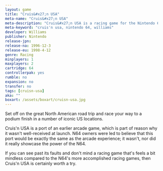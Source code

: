 ```yaml
---
layout: game
title: "Cruis&#x27;n USA"
meta-name: "Cruis&#x27;n USA"
meta-description: "Cruis&#x27;n USA is a racing game for the Nintendo 64. This version is a port of the original Cruis&#x27;n USA arcade game."
meta-keyword: "cruis'n usa, nintendo 64, williams"
developer: Williams
publisher: Nintendo
release-jpn: 
release-na: 1996-12-3
release-eu: 1998-4-12
genre: Racing
minplayers: 1
maxplayers: 2
cartridge: 64
controllerpak: yes
rumble: no
expansion: no
transfer: no
tags: [cruisn-usa]
aka: ""
boxart: /assets/boxart/cruisn-usa.jpg
---
```


Set off on the great North American road trip and race your way to a podium finish in a number of iconic US locations.

Cruis'n USA is a port of an earlier arcade game, which is part of reason why it wasn't well-received at launch. N64 owners were led to believe that this port would be exactly the same as the arcade experience; it wasn't, nor did it really showcase the power of the N64.

If you can see past its faults and don't mind a racing game that's feels a bit mindless compared to the N64's more accomplished racing games, then Cruis'n USA is certainly worth a try.
